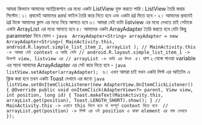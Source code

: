 আমরা কিভাবে আমাদের অ্যাপ্লিকেশান এর মধ্যে একটা ListView যুক্ত করতে পারি :
    ListView তৈরি করার সিস্টেম :
      ১। প্রথমেই আমাদের xml ফাইল তৈরি করে নিতে হবে এবং একটা id দিতে হবে - 
      ২। আমাদের প্রথমেই id টাকে আমাদের ক্লাস এর মধ্যে নিয়ে আসতে হবে
      ৩। আমরা যেই ডাটা listview এর মধ্যে দেখতে চাই সেটাকে একটা ArrayList এর মধ্যে আনতে হবে 
      ৪। আমাদের একটা ArrayAdapter তৈরি করতে হবে যেটা কিছু parameter নিবে যেমন - 
          ```java 
                  ArrayAdapter<String> arrayAdapter = new ArrayAdapter<String>(
                      MainActivity.this, android.R.layout.simple_list_item_2, arrayList
                  );
                  // MainActivity.this -> আমরা যেই context এ আছি সেটা
                  // android.R.layout.simple_list_item_1 -> ডিফল্ট view, listview এর
                  // arrayList -> ডাটা এর উৎস
          ```
          ৫। ধাপ ২ থেকে পাওয়া variable এর সাথে আমাদের ArrayAdapter এর সেট করে দিতে হবে -
          ```java
            listView.setAdapter(arrayAdapter);
          ```
          ৬। এখন আমরা চাই যখন একটা লিস্ট এর আইটেম এ ক্লিক করা হবে তখন একটা Toast দেখাবে এর জন্যে
          ```java
            listView.setOnItemClickListener(new AdapterView.OnItemClickListener() {
              @Override
              public void onItemClick(AdapterView<?> parent, View view, int position, long id) {
                  Toast.makeText(MainActivity.this, arrayList.get(position), Toast.LENGTH_SHORT).show();
              }
              // MainActivity.this -> এখানে this দিলে হবে না সম্পূর্ণ context দিতে হবে 
              // arrayList.get(position) -> লিস্ট এর ওই position এ থাকা element এর নাম দেখাবে
            });
          ```
